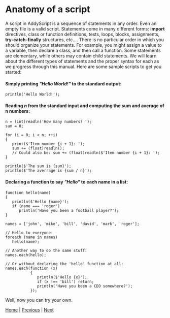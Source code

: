 # Anatomy of a script

A script in AddyScript is a sequence of statements in any order. Even an empty file is a valid script. Statements come in many different forms: **import** directives, class or function definitions, tests, loops, blocks, assignments, **try-catch-finally** structures, etc.... There is no particular order in which you should organize your statements. For example, you might assign a value to a variable, then declare a class, and then call a function. Some statements are elementary, while others may contain child statements. We will learn about the different types of statements and the proper syntax for each as we progress through this manual. Here are some sample scripts to get you started:

#### Simply printing _"Hello World!"_ to the standard output:

```JS
println('Hello World!');
```

#### Reading _n_ from the standard input and computing the sum and average of n numbers:

```JS
n = (int)readln('How many numbers? ');
sum = 0;

for (i = 0; i < n; ++i)
{
   print($'Item number {i + 1}: ');
   sum += (float)readln();
   // Could also be: sum += (float)readln($'Item number {i + 1}: ');
}

println($'The sum is {sum}');
println($'The averrage is {sum / n}');
```

#### Declaring a function to say _"Hello"_ to each name in a list:

```JS
function hello(name)
{
   println($'Hello {name}');
   if (name === 'roger')
      println('Have you been a football player?');
}

names = ['john', 'mike', 'bill', 'david', 'mark', 'roger'];

// Hello to everyone:
foreach (name in names)
   hello(name);

// Another way to do the same stuff:
names.each(hello);

// Or without declaring the 'hello' function at all:
names.each(function (x)
           {
              println($'Hello {x}');
              if (x !== 'bill') return;
              println('Have you been a CEO somewhere?');
           });
```

Well, now you can try your own.

[Home](README.md) | [Previous](asgui-asis.md) | [Next](expressions.md)